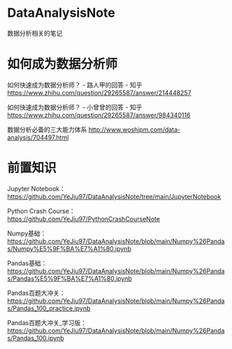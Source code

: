 # DataAnalysisNote
数据分析相关的笔记

# 如何成为数据分析师

如何快速成为数据分析师？ - 路人甲的回答 - 知乎
https://www.zhihu.com/question/29265587/answer/214448257

如何快速成为数据分析师？ - 小曾曾的回答 - 知乎
https://www.zhihu.com/question/29265587/answer/984340116

数据分析必备的三大能力体系 http://www.woshipm.com/data-analysis/704497.html

# 前置知识

Jupyter Notebook：https://github.com/YeJiu97/DataAnalysisNote/tree/main/JupyterNotebook

Python Crash Course：https://github.com/YeJiu97/PythonCrashCourseNote

Numpy基础：https://github.com/YeJiu97/DataAnalysisNote/blob/main/Numpy%26Pandas/Numpy%E5%9F%BA%E7%A1%80.ipynb

Pandas基础：https://github.com/YeJiu97/DataAnalysisNote/blob/main/Numpy%26Pandas/Pandas%E5%9F%BA%E7%A1%80.ipynb

Pandas百题大冲关：https://github.com/YeJiu97/DataAnalysisNote/blob/main/Numpy%26Pandas/Pandas_100_practice.ipynb

Pandas百题大冲关_学习版：https://github.com/YeJiu97/DataAnalysisNote/blob/main/Numpy%26Pandas/Pandas_100.ipynb
